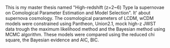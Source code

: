This is my master thesis named "High-redshift (z=2~6) Type Ia supernovae on Comological Parameter Estimation and Model Selection".
It' about supernova cosmology. 
The cosmological parameters of LCDM, wCDM models were constrained using Pantheon, Union2.1, mock high-z JWST data trough the maximum likelihood method and the Bayesian method using MCMC algorithm. 
These models were compared using the reduced chi square, the Bayesian evidence and AIC, BIC.

